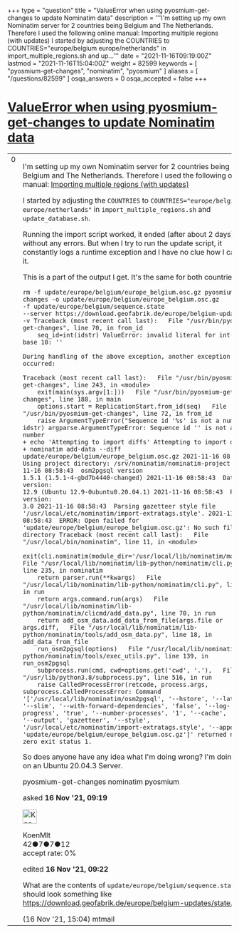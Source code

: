 +++
type = "question"
title = "ValueError when using pyosmium-get-changes to update Nominatim data"
description = '''I&#x27;m setting up my own Nominatim server for 2 countries being Belgium and The Netherlands. Therefore I used the following online manual: Importing multiple regions (with updates) I started by adjusting the COUNTRIES to COUNTRIES=&quot;europe/belgium europe/netherlands&quot; in import_multiple_regions.sh and up...'''
date = "2021-11-16T09:19:00Z"
lastmod = "2021-11-16T15:04:00Z"
weight = 82599
keywords = [ "pyosmium-get-changes", "nominatim", "pyosmium" ]
aliases = [ "/questions/82599" ]
osqa_answers = 0
osqa_accepted = false
+++

<div class="headNormal">

# [ValueError when using pyosmium-get-changes to update Nominatim data](/questions/82599/valueerror-when-using-pyosmium-get-changes-to-update-nominatim-data)

</div>

<div id="main-body">

<div id="askform">

<table id="question-table" style="width:100%;">
<colgroup>
<col style="width: 50%" />
<col style="width: 50%" />
</colgroup>
<tbody>
<tr>
<td style="width: 30px; vertical-align: top"><div class="vote-buttons">
<span id="post-82599-upvote" class="ajax-command post-vote up" rel="nofollow" title="I like this post (click again to cancel)"> </span>
<div id="post-82599-score" class="post-score" title="current number of votes">
0
</div>
<span id="post-82599-downvote" class="ajax-command post-vote down" rel="nofollow" title="I dont like this post (click again to cancel)"> </span> <span id="favorite-mark" class="ajax-command favorite-mark" rel="nofollow" title="mark/unmark this question as favorite (click again to cancel)"> </span>
<div id="favorite-count" class="favorite-count">
&#10;</div>
</div></td>
<td><div id="item-right">
<div class="question-body">
<p>I'm setting up my own Nominatim server for 2 countries being Belgium and The Netherlands. Therefore I used the following online manual: <a href="https://nominatim.org/release-docs/latest/admin/Advanced-Installations/#importing-multiple-regions-with-updates">Importing multiple regions (with updates)</a></p>
<p>I started by adjusting the <code>COUNTRIES</code> to <code>COUNTRIES="europe/belgium europe/netherlands"</code> in <code>import_multiple_regions.sh</code> and <code>update_database.sh</code>.</p>
<p>Running the import script worked, it ended (after about 2 days) without any errors. But when I try to run the update script, it constantly logs a runtime exception and I have no clue how I can fix it.</p>
<p>This is a part of the output I get. It's the same for both countries:</p>
<pre><code>rm -f update/europe/belgium/europe_belgium.osc.gz pyosmium-get-changes -o update/europe/belgium/europe_belgium.osc.gz
-f update/europe/belgium/sequence.state
--server https://download.geofabrik.de/europe/belgium-updates
-v Traceback (most recent call last):   File &quot;/usr/bin/pyosmium-get-changes&quot;, line 70, in from_id
    seq_id=int(idstr) ValueError: invalid literal for int() with base 10: &#39;&#39;
&#10;During handling of the above exception, another exception occurred:
&#10;Traceback (most recent call last):   File &quot;/usr/bin/pyosmium-get-changes&quot;, line 243, in &lt;module&gt;
    exit(main(sys.argv[1:]))   File &quot;/usr/bin/pyosmium-get-changes&quot;, line 188, in main
    options.start = ReplicationStart.from_id(seq)   File &quot;/usr/bin/pyosmium-get-changes&quot;, line 72, in from_id
    raise ArgumentTypeError(&quot;Sequence id &#39;%s&#39; is not a number&quot; % idstr) argparse.ArgumentTypeError: Sequence id &#39;&#39; is not a number
+ echo &#39;Attempting to import diffs&#39; Attempting to import diffs
+ nominatim add-data --diff update/europe/belgium/europe_belgium.osc.gz 2021-11-16 08:58:43: Using project directory: /srv/nominatim/nominatim-project 2021-11-16 08:58:43  osm2pgsql version
1.5.1 (1.5.1-4-gbd7b4440-changed) 2021-11-16 08:58:43  Database version:
12.9 (Ubuntu 12.9-0ubuntu0.20.04.1) 2021-11-16 08:58:43  PostGIS version:
3.0 2021-11-16 08:58:43  Parsing gazetteer style file &#39;/usr/local/etc/nominatim/import-extratags.style&#39;. 2021-11-16 08:58:43  ERROR: Open failed for &#39;update/europe/belgium/europe_belgium.osc.gz&#39;: No such file or directory Traceback (most recent call last):   File &quot;/usr/local/bin/nominatim&quot;, line 11, in &lt;module&gt;
    exit(cli.nominatim(module_dir=&#39;/usr/local/lib/nominatim/module&#39;, File &quot;/usr/local/lib/nominatim/lib-python/nominatim/cli.py&quot;, line 235, in nominatim
    return parser.run(**kwargs)   File &quot;/usr/local/lib/nominatim/lib-python/nominatim/cli.py&quot;, line 96, in run
    return args.command.run(args)   File &quot;/usr/local/lib/nominatim/lib-python/nominatim/clicmd/add_data.py&quot;, line 70, in run
    return add_osm_data.add_data_from_file(args.file or args.diff,   File &quot;/usr/local/lib/nominatim/lib-python/nominatim/tools/add_osm_data.py&quot;, line 18, in add_data_from_file
    run_osm2pgsql(options)   File &quot;/usr/local/lib/nominatim/lib-python/nominatim/tools/exec_utils.py&quot;, line 139, in run_osm2pgsql
    subprocess.run(cmd, cwd=options.get(&#39;cwd&#39;, &#39;.&#39;),   File &quot;/usr/lib/python3.8/subprocess.py&quot;, line 516, in run
    raise CalledProcessError(retcode, process.args, subprocess.CalledProcessError: Command &#39;[&#39;/usr/local/lib/nominatim/osm2pgsql&#39;, &#39;--hstore&#39;, &#39;--latlon&#39;, &#39;--slim&#39;, &#39;--with-forward-dependencies&#39;, &#39;false&#39;, &#39;--log-progress&#39;, &#39;true&#39;, &#39;--number-processes&#39;, &#39;1&#39;, &#39;--cache&#39;, &#39;1000&#39;, &#39;--output&#39;, &#39;gazetteer&#39;, &#39;--style&#39;, &#39;/usr/local/etc/nominatim/import-extratags.style&#39;, &#39;--append&#39;, &#39;update/europe/belgium/europe_belgium.osc.gz&#39;]&#39; returned non-zero exit status 1.</code></pre>
<p>So does anyone have any idea what I'm doing wrong? I'm doing this on an Ubuntu 20.04.3 Server.</p>
</div>
<div id="question-tags" class="tags-container tags">
<span class="post-tag tag-link-pyosmium-get-changes" rel="tag" title="see questions tagged &#39;pyosmium-get-changes&#39;">pyosmium-get-changes</span> <span class="post-tag tag-link-nominatim" rel="tag" title="see questions tagged &#39;nominatim&#39;">nominatim</span> <span class="post-tag tag-link-pyosmium" rel="tag" title="see questions tagged &#39;pyosmium&#39;">pyosmium</span>
</div>
<div id="question-controls" class="post-controls">
&#10;</div>
<div class="post-update-info-container">
<div class="post-update-info post-update-info-user">
<p>asked <strong>16 Nov '21, 09:19</strong></p>
<img src="https://secure.gravatar.com/avatar/04175cc004ecad1e262fad8e94f86d62?s=32&amp;d=identicon&amp;r=g" class="gravatar" width="32" height="32" alt="KoenMlt&#39;s gravatar image" />
<p><span>KoenMlt</span><br />
<span class="score" title="42 reputation points">42</span><span title="7 badges"><span class="badge1">●</span><span class="badgecount">7</span></span><span title="7 badges"><span class="silver">●</span><span class="badgecount">7</span></span><span title="12 badges"><span class="bronze">●</span><span class="badgecount">12</span></span><br />
<span class="accept_rate" title="Rate of the user&#39;s accepted answers">accept rate:</span> <span title="KoenMlt has no accepted answers">0%</span></p>
</div>
<div class="post-update-info post-update-info-edited">
<p><span> edited <strong>16 Nov '21, 09:22</strong> </span></p>
</div>
</div>
<div id="comments-container-82599" class="comments-container">
<span id="82602"></span>
<div id="comment-82602" class="comment">
<div id="post-82602-score" class="comment-score">
&#10;</div>
<div class="comment-text">
<p>What are the contents of <code>update/europe/belgium/sequence.state</code> ? It should look something like <a href="https://download.geofabrik.de/europe/belgium-updates/state.txt">https://download.geofabrik.de/europe/belgium-updates/state.txt</a></p>
</div>
<div id="comment-82602-info" class="comment-info">
<span class="comment-age">(16 Nov '21, 15:04)</span> <span class="comment-user userinfo">mtmail</span>
</div>
</div>
</div>
<div id="comment-tools-82599" class="comment-tools">
&#10;</div>
<div class="clear">
&#10;</div>
<div id="comment-82599-form-container" class="comment-form-container">
&#10;</div>
<div class="clear">
&#10;</div>
</div></td>
</tr>
</tbody>
</table>

</div>

</div>

